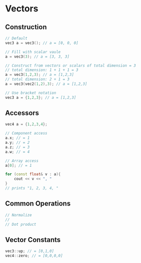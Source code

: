 # Vectors

## Construction

```cpp
// Default
vec3 a = vec3(); // a = [0, 0, 0]

// Fill with scalar vaule
a = vec3(3); // a = [3, 3, 3]

// Construct from vectors or scalars of total dimension = 3
// total dimension: 1 + 1 + 1 = 3
a = vec3(1,2,3); // a = [1,2,3]
// total dimension: 2 + 1 = 3
a = vec3(vec2(1,2),3); // a = [1,2,3]

// Use bracket notation
vec3 a = {1,2,3}; // a = [1,2,3]
```

## Accessors

```cpp
vec4 a = {1,2,3,4};

// Component access
a.x; // = 1
a.y; // = 2
a.z; // = 3
a.w; // = 4

// Array access
a[0]; // = 1

for (const float& v : a){
    cout << v << ", "
}
// prints "1, 2, 3, 4, "

```

## Common Operations

```cpp
// Normalize
// 
// Dot product
```

## Vector Constants

```cpp
vec3::up; // = [0,1,0]
vec4::zero; // = [0,0,0,0]
```